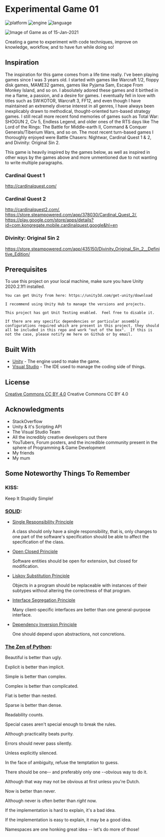 # Experimental Game 01 
![platform](https://img.shields.io/badge/Platform-Win--64-blue)
![engine](https://img.shields.io/badge/Engine-Unity%202019.3-orange)
![language](https://img.shields.io/badge/Language-C%23-blueviolet)

![Image of Game as of 15-Jan-2021](https://imgur.com/h9glcD9)

Creating a game to experiment with code techniques, improve on knowledge, workflow, and to have fun while doing so!

## Inspiration
The inspiration for this game comes from a life time really.  I've been playing games since I was 3 years old.  I started with games like Warcraft 1/2, floppy disk games, MAME32 games, games like Pyjama Sam, Escape From Monkey Island, and so on.  I absolutely adored these games and it birthed in me a flame, a passion, and a desire for games.  I eventually fell in love with titles such as SW:KOTOR, Warcraft 3, FF12, and even though I have maintained an extremely diverse interest in all genres, I have always been inexplicably drawn to methodical, thought-oriented turn-based strategy games.  I still recall more recent fond memories of games such as Total War: SHOGUN 2, Civ 5, Endless Legend, and older ones of the RTS days like The Lord of the Rings: The Battle for Middle-earth II, Command & Conquer Generals/Tiberium Wars, and so on.  The most recent turn-based games I thoroughly enjoyed were Battle Chasers: Nightwar, Cardinal Quest 1 & 2, and Divinity: Original Sin 2.

This game is heavily inspired by the games below, as well as inspired in other ways by the games above and more unmentioned due to not wanting to write multiple paragraphs.

### Cardinal Quest 1
http://cardinalquest.com/

### Cardinal Quest 2
http://cardinalquest2.com/, 
https://store.steampowered.com/app/378030/Cardinal_Quest_2/, 
https://play.google.com/store/apps/details?id=com.kongregate.mobile.cardinalquest.google&hl=en

### Divinity: Original Sin 2
https://store.steampowered.com/app/435150/Divinity_Original_Sin_2__Definitive_Edition/

## Prerequisites

To use this project on your local machine, make sure you have Unity 2020.2.1f1 installed.

```
You can get Unity from here: https://unity3d.com/get-unity/download

I recommend using Unity Hub to manage the versions and projects.

This project has got Unit Testing enabled.  Feel free to disable it.

If there are any specific dependencies or particular assembly configurations required which are present in this project, they should all be included in this repo and work "out of the box".  If this is not the case, please notify me here on Github or by email. 
```

## Built With

* [Unity](https://unity3d.com) - The engine used to make the game.
* [Visual Studio](https://visualstudio.microsoft.com) - The IDE used to manage the coding side of things.

## License

[Creative Commons CC BY 4.0](https://creativecommons.org/licenses/by/4.0/) Creative Commons CC BY 4.0

## Acknowledgments

* StackOverflow
* Unity & it's Scripting API
* The Visual Studio Team
* All the incredibly creative developers out there
* YouTubers, Forum posters, and the incredible community present in the sphere of Programming & Game Development
* My friends
* My mum

## Some Noteworthy Things To Remember

### KISS: 
Keep It Stupidly Simple!

### [SOLID](https://en.wikipedia.org/wiki/SOLID):
* [Single Responsibility Principle](https://en.wikipedia.org/wiki/Single_responsibility_principle)
    
    A class should only have a single responsibility, that is, only changes to one part of the software's specification should be able
    to affect the specification of the class.
* [Open Closed Principle](https://en.wikipedia.org/wiki/Open%E2%80%93closed_principle)
    
    Software entities should be open for extension, but closed for modification.
* [Liskov Substitution Principle](https://en.wikipedia.org/wiki/Liskov_substitution_principle)
    
    Objects in a program should be replaceable with instances of their subtypes without altering the correctness of that program.
* [Interface Segregation Principle](https://en.wikipedia.org/wiki/Interface_segregation_principle)
    
    Many client-specific interfaces are better than one general-purpose interface.
* [Dependency Inversion Principle](https://en.wikipedia.org/wiki/Dependency_inversion_principle)
    
    One should depend upon abstractions, not concretions.

### [The Zen of Python](https://www.python.org/dev/peps/pep-0020/):
Beautiful is better than ugly.

Explicit is better than implicit.

Simple is better than complex.

Complex is better than complicated.

Flat is better than nested.

Sparse is better than dense.

Readability counts.

Special cases aren't special enough to break the rules.

Although practicality beats purity.

Errors should never pass silently.

Unless explicitly silenced.

In the face of ambiguity, refuse the temptation to guess.

There should be one-- and preferably only one --obvious way to do it.

Although that way may not be obvious at first unless you're Dutch.

Now is better than never.

Although never is often better than *right* now.

If the implementation is hard to explain, it's a bad idea.

If the implementation is easy to explain, it may be a good idea.

Namespaces are one honking great idea -- let's do more of those!



